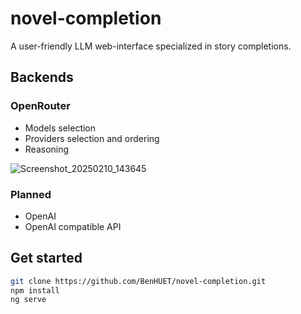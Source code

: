 # novel-completion

A user-friendly LLM web-interface specialized in story completions.

## Backends
### OpenRouter
* Models selection
* Providers selection and ordering
* Reasoning

![Screenshot_20250210_143645](https://github.com/user-attachments/assets/bad503a1-7a4c-4bab-934e-6a5a9b844acb)

### Planned
* OpenAI
* OpenAI compatible API

## Get started

```bash
git clone https://github.com/BenHUET/novel-completion.git
npm install
ng serve
```

